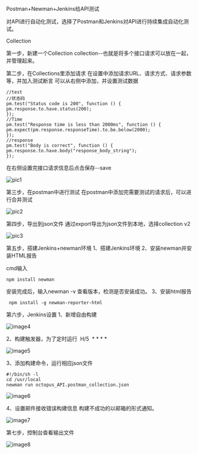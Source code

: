 Postman+Newman+Jenkins给API测试

对API进行自动化测试，选择了Postman和Jenkins对API进行持续集成自动化测试。

Collection

第一步，新建一个Collection
collection--也就是将多个接口请求可以放在一起，并管理起来。

第二步，在Collections里添加请求
在设置中添加请求URL、请求方式、请求参数等，并加入测试断言
可以从右侧中添加，并设置测试数据

```tsx
//test
//状态码
pm.test("Status code is 200", function () {
pm.response.to.have.status(200);
});
//Time
pm.test("Response time is less than 2000ms", function () {
pm.expect(pm.response.responseTime).to.be.below(2000);
});
//response
pm.test("Body is correct", function () {
pm.response.to.have.body("response_body_string");
});

```

在右侧设置完接口请求信息后点击保存--save

 ![pic1](https://raw.githubusercontent.com/ximeijie/blogs/master/images/1/pic1.png)

第三步，在postman中进行测试
在postman中添加完需要测试的请求后，可以进行合并测试

![pic2](https://raw.githubusercontent.com/ximeijie/blogs/master/images/1/pic2.png)

第四步，导出到json文件
通过export导出为json文件到本地，选择collection v2

![pic3](https://raw.githubusercontent.com/ximeijie/blogs/master/images/1/pic3.png)

第五步，搭建Jenkins+newman环境
1、搭建Jenkins环境
2、安装newman并安装HTML报告

cmd输入
```tsx
npm install newman 

```
安装完成后，输入newman -v 查看版本，检测是否安装成功。 
3、安装html报告 

```tsx
 npm install -g newman-reporter-html 

```

第六步，Jenkins设置
1、新增自由构建

![image4](https://raw.githubusercontent.com/ximeijie/blogs/master/images/1/pic4.png)

2、构建触发器，为了定时运行
 H/5  * * * * 

![image5](https://raw.githubusercontent.com/ximeijie/blogs/master/images/1/pic5.png)

3、添加构建命令，运行相应json文件

```tsx
#!/bin/sh -l
cd /usr/local
newman run octopus_API.postman_collection.json

```
![image6](https://raw.githubusercontent.com/ximeijie/blogs/master/images/1/pic6.png)

4、设置邮件接收错误构建信息
构建不成功的以邮箱的形式通知。

![image7](https://raw.githubusercontent.com/ximeijie/blogs/master/images/1/pic7.png)

第七步，控制台查看输出文件

![image8](https://raw.githubusercontent.com/ximeijie/blogs/master/images/1/pic8.png)
